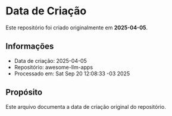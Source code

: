 # Data de Criação

Este repositório foi criado originalmente em **2025-04-05**.

## Informações
- Data de criação: 2025-04-05
- Repositório: awesome-llm-apps
- Processado em: Sat Sep 20 12:08:33 -03 2025

## Propósito
Este arquivo documenta a data de criação original do repositório.
